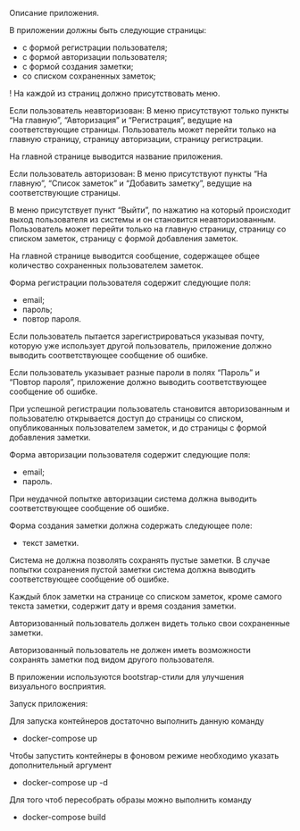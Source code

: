 Описание приложения.

В приложении должны быть следующие страницы:
- с формой регистрации пользователя;
- с формой авторизации пользователя;
- с формой создания заметки;
- со списком сохраненных заметок;

! На каждой из страниц должно присутствовать меню.

Если пользователь неавторизован:
В меню присутствуют только пункты “На главную”, “Авторизация” и
“Регистрация”, ведущие на соответствующие страницы.
Пользователь может перейти только на главную страницу, страницу
авторизации, страницу регистрации.

На главной странице выводится название приложения.

Если пользователь авторизован:
В меню присутствуют пункты “На главную”, “Список заметок” и “Добавить
заметку”, ведущие на соответствующие страницы.

В меню присутствует пункт “Выйти”, по нажатию на который происходит
выход пользователя из системы и он становится неавторизованным.
Пользователь может перейти только на главную страницу, страницу со
списком заметок, страницу с формой добавления заметок.

На главной странице выводится сообщение, содержащее общее
количество сохраненных пользователем заметок.

Форма регистрации пользователя содержит следующие поля:
- email;
- пароль;
- повтор пароля.

Если пользователь пытается зарегистрироваться указывая почту, которую уже
использует другой пользователь, приложение должно выводить
соответствующее сообщение об ошибке.

Если пользователь указывает разные пароли в полях “Пароль” и “Повтор
пароля”, приложение должно выводить соответствующее сообщение об
ошибке.

При успешной регистрации пользователь становится авторизованным и
пользователю открывается доступ до страницы со списком, опубликованных
пользователем заметок, и до страницы с формой добавления заметки.

Форма авторизации пользователя содержит следующие поля:
- email;
- пароль.

При неудачной попытке авторизации система должна выводить
соответствующее сообщение об ошибке.

Форма создания заметки должна содержать следующее поле:
- текст заметки.

Система не должна позволять сохранять пустые заметки. В случае попытки
сохранения пустой заметки система должна выводить соответствующее
сообщение об ошибке.

Каждый блок заметки на странице со списком заметок, кроме самого текста
заметки, содержит дату и время создания заметки.

Авторизованный пользователь должен видеть только свои сохраненные
заметки.

Авторизованный пользователь не должен иметь возможности сохранять
заметки под видом другого пользователя.

В приложении используются bootstrap-стили для улучшения визуального восприятия.

Запуск приложения:

Для запуска контейнеров достаточно выполнить данную команду
- docker-compose up

Чтобы запустить контейнеры в фоновом режиме необходимо указать дополнительный аргумент
- docker-compose up -d

Для того чтоб пересобрать образы можно выполнить команду
- docker-compose build

